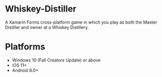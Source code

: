 # Whiskey-Distiller
A Xamarin Forms cross-platform game in which you play as both the Master Distiller and owner at a Whiskey Distillery.

# Platforms
- Windows 10 (Fall Creators Update) or above
- iOS 11+
- Android 8.0+
